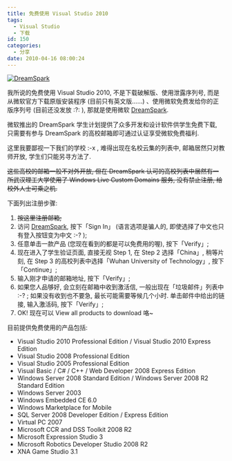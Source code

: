```yaml
---
title: 免费使用 Visual Studio 2010
tags:
  - Visual Studio
  - 下载
id: 150
categories:
  - 分享
date: 2010-04-16 08:00:24
---
```


[![DreamSpark](http://img.beamnote.com/2010/dreamspark.jpg)](http://img.beamnote.com/2010/dreamspark.jpg)<!-- more -->

我所说的免费使用 Visual Studio 2010, 不是下载破解版、使用泄露序列号, 而是从微软官方下载原版安装程序 (目前只有英文版……) 、使用微软免费发给你的正版序列号 (目前还没发放 :?: ), 那就是使用微软 [DreamSpark](https://www.dreamspark.com/).

微软推出的 DreamSpark 学生计划提供了众多开发和设计软件供学生免费下载, 只需要有参与 DreamSpark 的高校邮箱即可通过认证享受微软免费福利.

这里我要鄙视一下我们的学校 :-x , 难得出现在名校云集的列表中, 邮箱居然只对教师开放, 学生们只能另寻方法了.

<del datetime="2015-03-02T18:21:35+00:00">这些高校的邮箱一般不对外开放, 但在 DreamSpark 认可的高校列表中居然有一所武汉理工大学使用了 Windows Live Custom Domains 服务, 没有禁止注册, 给校外人士可乘之机. </del>

下面列出注册步骤:

1. <del datetime="2015-03-02T18:21:35+00:00">按这里注册邮箱; </del>
2. 访问 [DreamSpark](https://www.dreamspark.com/), 按下「Sign In」 (语言选项是骗人的, 即使选择了中文也只有登入按钮变为中文 :-? );
3. 任意单击一款产品 (您现在看到的都是可以免费用的喔), 按下「Verify」;
4. 现在进入了学生验证页面, 直接无视 Step 1, 在 Step 2 选择「China」, 稍等片刻, 在 Step 3 的高校列表中选择「Wuhan University of Technology」, 按下「Continue」;
5. 输入刚才申请的邮箱地址, 按下「Verify」;
6. 如果您人品够好, 会立刻在邮箱中收到激活信, 一般出现在「垃圾邮件」列表中 :-? ; 如果没有收到也不要急, 最长可能需要等候几个小时. 单击邮件中给出的链接, 输入激活码, 按下「Verify」;
7. OK! 现在可以 View all products to download 咯~

目前提供免费使用的产品包括:

* Visual Studio 2010 Professional Edition / Visual Studio 2010 Express Edition
* Visual Studio 2008 Professional Edition
* Visual Studio 2005 Professional Edition
* Visual Basic / C# / C++ / Web Developer 2008 Express Edition
* Windows Server 2008 Standard Edition / Windows Server 2008 R2 Standard Edition
* Windows Server 2003
* Windows Embedded CE 6.0
* Windows Marketplace for Mobile
* SQL Server 2008 Developer Edition / Express Edition
* Virtual PC 2007
* Microsoft CCR and DSS Toolkit 2008 R2
* Microsoft Expression Studio 3
* Microsoft Robotics Developer Studio 2008 R2
* XNA Game Studio 3.1
